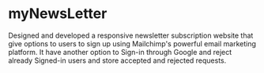 # myNewsLetter
Designed and developed a responsive newsletter subscription website that give options to users to sign up using Mailchimp's powerful email marketing platform.
It have another option to Sign-in through Google and reject already Signed-in users and store accepted and rejected requests.
